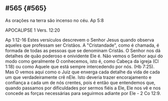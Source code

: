 ## #565 {#565}

As orações na terra são incenso no céu. Ap 5:8

APOCALIPSE 1 Vers. 12:20

Ap 1:12-16 Estes versículos descrevem o Senhor Jesus quando observa aqueles que professam ser Cristãos. A &quot;Cristandade&quot;, como é chamada, é formada de todas as pessoas que se denominam Cristãs. O Senhor nos dá detalhes de quão poderoso e onividente Ele é. Não vemos o Senhor aqui do modo como geralmente O conhecemos, isto é, como Cabeça da igreja (Cl 1:18) ou como Aquele que está sempre intercedendo por nós. (Hb 7:25). Mas O vemos aqui como o Juiz que enxerga cada detalhe da vida de cada um que verdadeiramente crê nEle. Isto deveria trazer encorajamento e confiança a cada um de nós crentes, pois é então que entendemos que, quando passamos por dificuldades por sermos fiéis a Ele, Ele nos vê e nos concede as forças necessárias para seguirmos adiante por Ele - 2 Co 12:9.